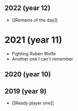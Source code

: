 ## 2022 (year 12)
- [[Remains of the day]]

# 2021 (year 11)
- Fighting Ruben Wolfe
- Another one I can't remember
## 2020 (year 10)

## 2019 (year 9)
- [[Ready player one]]